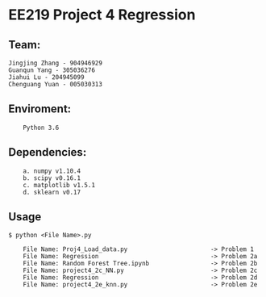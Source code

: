 EE219 Project 4 Regression
========

Team:
------------
	Jingjing Zhang - 904946929
	Guanqun Yang - 305036276
	Jiahui Lu - 204945099
	Chenguang Yuan - 005030313


Enviroment:
------------
    	Python 3.6

Dependencies:
------------
		a. numpy v1.10.4
		b. scipy v0.16.1
		c. matplotlib v1.5.1
		d. sklearn v0.17


Usage
------------
    $ python <File Name>.py    

		File Name: Proj4_Load_data.py						-> Problem 1
		File Name: Regression								-> Problem 2a
		File Name: Random Forest Tree.ipynb    				-> Problem 2b
		File Name: project4_2c_NN.py             			-> Problem 2c
		File Name: Regression		            			-> Problem 2d
		File Name: project4_2e_knn.py    					-> Problem 2e  

